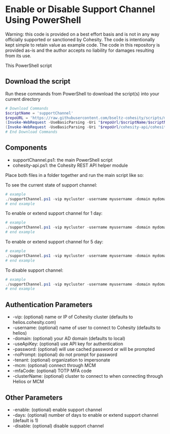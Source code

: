 # Enable or Disable Support Channel Using PowerShell

Warning: this code is provided on a best effort basis and is not in any way officially supported or sanctioned by Cohesity. The code is intentionally kept simple to retain value as example code. The code in this repository is provided as-is and the author accepts no liability for damages resulting from its use.

This PowerShell script

## Download the script

Run these commands from PowerShell to download the script(s) into your current directory

```powershell
# Download Commands
$scriptName = 'supportChannel'
$repoURL = 'https://raw.githubusercontent.com/bseltz-cohesity/scripts/master/powershell'
(Invoke-WebRequest -UseBasicParsing -Uri "$repoUrl/$scriptName/$scriptName.ps1").content | Out-File "$scriptName.ps1"; (Get-Content "$scriptName.ps1") | Set-Content "$scriptName.ps1"
(Invoke-WebRequest -UseBasicParsing -Uri "$repoUrl/cohesity-api/cohesity-api.ps1").content | Out-File cohesity-api.ps1; (Get-Content cohesity-api.ps1) | Set-Content cohesity-api.ps1
# End Download Commands
```

## Components

* supportChannel.ps1: the main PowerShell script
* cohesity-api.ps1: the Cohesity REST API helper module

Place both files in a folder together and run the main script like so:

To see the current state of support channel:

```powershell
# example
./supportChannel.ps1 -vip mycluster -username myusername -domain mydomain.net
# end example
```

To enable or extend support channel for 1 day:

```powershell
# example
./supportChannel.ps1 -vip mycluster -username myusername -domain mydomain.net -enable
# end example
```

To enable or extend support channel for 5 day:

```powershell
# example
./supportChannel.ps1 -vip mycluster -username myusername -domain mydomain.net -enable -days 5
# end example
```

To disable support channel:

```powershell
# example
./supportChannel.ps1 -vip mycluster -username myusername -domain mydomain.net -disable
# end example
```

## Authentication Parameters

* -vip: (optional) name or IP of Cohesity cluster (defaults to helios.cohesity.com)
* -username: (optional) name of user to connect to Cohesity (defaults to helios)
* -domain: (optional) your AD domain (defaults to local)
* -useApiKey: (optional) use API key for authentication
* -password: (optional) will use cached password or will be prompted
* -noPrompt: (optional) do not prompt for password
* -tenant: (optional) organization to impersonate
* -mcm: (optional) connect through MCM
* -mfaCode: (optional) TOTP MFA code
* -clusterName: (optional) cluster to connect to when connecting through Helios or MCM

## Other Parameters

* -enable: (optional) enable support channel
* -days: (optional) number of days to enable or extend support channel (default is 1)
* -disable: (optional) disable support channel
